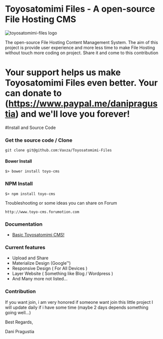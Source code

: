 Toyosatomimi Files - A open-source File Hosting CMS
=============

![toyosatomimi-files logo](http://www.vaxza.comli.com/images/logo-toyo.png)


The open-source File Hosting Content Management System. The aim of this project is provide user experience and more less time to make File Hosting without touch more coding on project. Share it and come to this contribution

**Your support helps us make Toyosatomimi Files even better. Your can donate to (https://www.paypal.me/danipragustia) and we'll love you forever!**
=============

#Install and Source Code

### Get the source code / Clone ###
```
git clone git@github.com:Vaxza/Toyosatomimi-Files
```

#### Bower Install ###

```
$> bower install toyo-cms
```

### NPM Install ###

```
$> npm install toyo-cms
```

Troubleshooting or some ideas you can share on Forum

    http://www.toyo-cms.forumotion.com

### Documentation ###
- [Basic Toyosatomimi CMS!](http://www.toyo-cms.github.io/intro/)


### Current features ###

- Upload and Share
- Materialize Design (Google™)
- Responsive Design ( For All Devices )
- Layer Website ( Something like Blog / Wordpress )
- And Many more not listed...

### Contribution ###

If you want join, i am very honored if someone want join this little project
I will update daily if i have some time (maybe 2 days depends something going well...)

Best Regards,

Dani Pragustia
	

